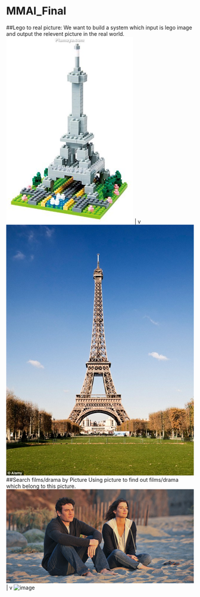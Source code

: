 # MMAI_Final

##Lego to real picture:
We want to build a system which input is lego image and output the relevent picture in the real world.
![image](https://raw.githubusercontent.com/bostenkg5/MMAI_Final/master/lego.jpg)
|
v
![image](https://raw.githubusercontent.com/bostenkg5/MMAI_Final/master/real.jpg)
##Search films/drama by Picture
Using picture to find out films/drama which belong to this picture.
![image](https://raw.githubusercontent.com/bostenkg5/MMAI_Final/master/pic.jpg)
|
v
![image](https://raw.githubusercontent.com/bostenkg5/MMAI_Final/master/himym.jpg)
